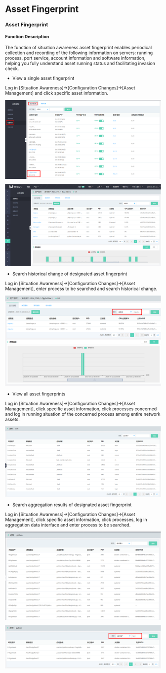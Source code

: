# Asset Fingerprint

### Asset Fingerprint

#### Function Description
The function of situation awareness asset fingerprint enables periodical collection and recording of the following information on servers: running process, port service, account information and software information, helping you fully understand asset running status and facilitating invasion check.

- View a single asset fingerprint

Log in [Situation Awareness]->[Configuration Changes]->[Asset Management] and click specific asset information.

![](../../../../image/Situational-Awareness/bash3.png)

![](../../../../image/Situational-Awareness/bash2.png)


- Search historical change of designated asset fingerprint

Log in [Situation Awareness]->[Configuration Changes]->[Asset Management], enter process to be searched and search historical change.

![](../../../../image/Situational-Awareness/filter1.png)


- View all asset fingerprints

Log in [Situation Awareness]->[Configuration Changes]->[Asset Management], click specific asset information, click processes concerned and log in running situation of the concerned process among entire network assets.

![](../../../../image/Situational-Awareness/bash.png)


- Search aggregation results of designated asset fingerprint

Log in [Situation Awareness]->[Configuration Changes]->[Asset Management], click specific asset information, click processes, log in aggregation data interface and enter process to be searched.

![](../../../../image/Situational-Awareness/filter2.png)

![](../../../../image/Situational-Awareness/filter3.png)


